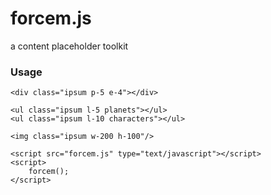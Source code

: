 forcem.js
=========

a content placeholder toolkit

### Usage

	<div class="ipsum p-5 e-4"></div>
	
	<ul class="ipsum l-5 planets"></ul>
	<ul class="ipsum l-10 characters"></ul>
	
	<img class="ipsum w-200 h-100"/>
	
	<script src="forcem.js" type="text/javascript"></script>
	<script>
		forcem();
	</script>
